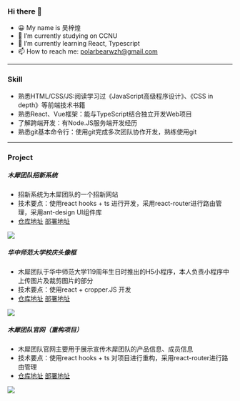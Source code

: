 ### Hi there 👋

- 😀 My name is 吴梓煌
- 🏫 I’m currently studying on CCNU 
- 🌱 I’m currently learning React, Typescript
- 📫 How to reach me: polarbearwzh@gmail.com

------

### Skill

- 熟悉HTML/CSS/JS:阅读学习过《JavaScript高级程序设计》、《CSS in depth》等前端技术书籍
- 熟悉React、Vue框架：能与TypeScript结合独立开发Web项目
- 了解跨端开发：有Node.JS服务端开发经历
- 熟悉git基本命令行：使用git完成多次团队协作开发，熟练使用git

------

### Project

##### 木犀团队招新系统

- 招新系统为木犀团队的一个招新网站
- 技术要点：使用react hooks + ts 进行开发，采用react-router进行路由管理，采用ant-design UI组件库
- [仓库地址](https://github.com/Muxi-X/MuXiFresh-Fe) [部署地址](https://fresh.muxixyz.com/join)

![](http://blog.likeztmy.xyz/muxi-fresh.png)

##### 华中师范大学校庆头像框

- 木犀团队于华中师范大学119周年生日时推出的H5小程序，本人负责小程序中上传图片及裁剪图片的部分
- 技术要点：使用react + cropper.JS 开发
- [仓库地址](https://github.com/likeztmy/CCNU-Anniversary) [部署地址](http://celebration.muxixyz.com/home)

![](http://blog.likeztmy.xyz/ccnu119.jpg)

##### 木犀团队官网（重构项目）

- 木犀团队官网主要用于展示宣传木犀团队的产品信息、成员信息
- 技术要点：使用react hooks + ts 对项目进行重构，采用react-router进行路由管理
- [仓库地址](https://github.com/Muxi-X/muxi_official_website) [部署地址](http://muxi-tech.xyz/)

![](http://blog.likeztmy.xyz/muxi-tech.png)

